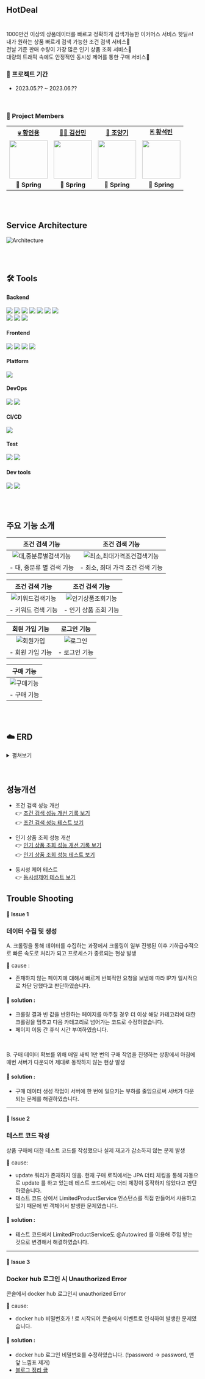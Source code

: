 ## HotDeal

### 

<br/>
1000만건 이상의 상품데이터를 빠르고 정확하게 검색가능한 이커머스 서비스 핫딜🔥!<br>
내가 원하는 상품 빠르게 검색 가능한 조건 검색 서비스🔎<br>
전날 기준 판매 수량이 가장 많은 인기 상품 조회 서비스🔎<br>
대량의 트래픽 속에도 안정적인 동시성 제어를 통한 구매 서비스🛒
<br/>

### 📆 프로젝트 기간

- 2023.05.?? ~ 2023.06.??

<br/>

###  🐾 Project Members 

<table>
   <tr>
    <td align="center"><b><a href="https://github.com/InyongHwang">💀 황인용</a></b></td>
    <td align="center"><b><a href="https://github.com/seonminKim1122">👨‍⚕️ 김선민</a></b></td>
    <td align="center"><b><a href="https://github.com/Joyanggi">🦇 조양기</a></b></td>
    <td align="center"><b><a href="https://github.com/SeokBin02">🃏 황석빈</a></b></td>
  </tr>
  <tr>
    <td align="center"><a href="https://github.com/InyongHwang"><img src="https://avatars.githubusercontent.com/u/123296558?v=4" width="100px" /></a></td>
    <td align="center"><a href="https://github.com/seonminKim1122"><img src="https://avatars.githubusercontent.com/u/124031561?v=4" width="100px" /></a></td>
    <td align="center"><a href="https://github.com/Joyanggi"><img src="https://avatars.githubusercontent.com/u/95532786?s=96&v=4" width="100px" /></a></td>
    <td align="center"><a href="https://github.com/SeokBin02"><img src="https://avatars.githubusercontent.com/u/121082974?v=4" width="100px" /></a></td>
  </tr>
  <tr>
    <td align="center"><b>🌱 Spring</b></td>
    <td align="center"><b>🌱 Spring</b></td>
    <td align="center"><b>🌱 Spring</b></td>
    <td align="center"><b>🌱 Spring</b></td>
  </tr>
</table>

<br/>
<br/>

## Service Architecture

![Architecture](https://github.com/InyongHwang/HotDeal/assets/95532786/0952d469-846d-419a-bbc1-fbc87008a416)

<br/>
<br/>

## 🛠 Tools

#### Backend

<p>
  <img src="https://img.shields.io/badge/Java-007396?style=for-the-badge&logo=Java&logoColor=white"/>
  <img src="https://img.shields.io/badge/SpringBoot-6DB33F?style=for-the-badge&logo=SpringBoot&logoColor=white">
  <img src="https://img.shields.io/badge/SpringSecurity-6DB33F?style=for-the-badge&logo=SpringSecurity&logoColor=white">
  <img src="https://img.shields.io/badge/SpringBatch-6DB33F?style=for-the-badge&logo=SpringBatch&logoColor=white">
  <img src="https://img.shields.io/badge/Python-3776AB?style=for-the-badge&logo=Python&logoColor=white">
  <img src="https://img.shields.io/badge/gradle-02303A?style=for-the-badge&logo=gradle&logoColor=white">
  <img src="https://img.shields.io/badge/QueryDSL-5A29E4?style=for-the-badge&logo=QueryDSL&logoColor=white">
  <br>
  <img src="https://img.shields.io/badge/MySQL-4479A1?style=for-the-badge&logo=MySQL&logoColor=white">
  <img src="https://img.shields.io/badge/Redis-DC382D?style=for-the-badge&logo=Redis&logoColor=white">
  <img src="https://img.shields.io/badge/AmazonRDS-527FFF?style=for-the-badge&logo=AmazonRDS&logoColor=white">
</p>

#### Frontend

<p>
  <img src="https://img.shields.io/badge/HTML5-E34F26?style=for-the-badge&logo=HTML5&logoColor=white"/>
  <img src="https://img.shields.io/badge/CSS3-1572B6?style=for-the-badge&logo=CSS3&logoColor=white"/>
  <img src="https://img.shields.io/badge/JavaScript-F7DF1E?style=for-the-badge&logo=JavaScript&logoColor=white"/>
  <img src="https://img.shields.io/badge/Axios-5A29E4?style=for-the-badge&logo=Axios&logoColor=white"/>
</p>

#### Platform

<p>
  <img src="https://img.shields.io/badge/Ubuntu-E95420?style=for-the-badge&logo=Ubuntu&logoColor=white"/>
</p>

#### DevOps

<p>
  <img src="https://img.shields.io/badge/AmazonEC2-FF9900?style=for-the-badge&logo=AmazonEC2&logoColor=white" > 
  <img src="https://img.shields.io/badge/Docker-2496ED?style=for-the-badge&logo=Docker&logoColor=white">
</p>

#### CI/CD

<p>
  <img src="https://img.shields.io/badge/GitHubActions-2088FF?style=for-the-badge&logo=GitHubActions&logoColor=white" > 
</p>

#### Test

<p>
  <img src="https://img.shields.io/badge/JUnit5-25A162?style=for-the-badge&logo=JUnit5&logoColor=white" > 
  <img src="https://img.shields.io/badge/ApacheJMeter-D22128?style=for-the-badge&logo=ApacheJMeter&logoColor=white" >
</p>

#### Dev tools

<p> 
  <img src="https://img.shields.io/badge/git-%23F05033.svg?style=for-the-badge&logo=git&logoColor=white">
  <img src="https://img.shields.io/badge/github-%23121011.svg?style=for-the-badge&logo=github&logoColor=white">
</p>

<br>
<br>

## 주요 기능 소개 

| 조건 검색 기능 | 조건 검색 기능 |
|:-------:|:-------------------------------------------------------------------------------------------------------------:|
| ![대,중분류별검색기능](https://github.com/InyongHwang/HotDeal/assets/95532786/e6792240-6799-4990-bb8f-906ab437d6fc) | ![최소,최대가격조건검색기능](https://github.com/InyongHwang/HotDeal/assets/95532786/3d1a8ab6-2cf5-4b2b-af50-558166d98a6a) |
| - 대, 중분류 별 검색 기능 | - 최소, 최대 가격 조건 검색 기능 |

| 조건 검색 기능 | 조건 검색 기능 |
|:----------------------------------------------------------------------------------------------------------------:|:--------------------------------:|
| ![키워드검색기능](https://github.com/InyongHwang/HotDeal/assets/95532786/8dc30315-b0df-4b46-b7ae-ee50b45b7865) | ![인기상품조회기능](https://github.com/InyongHwang/HotDeal/assets/95532786/10e7349e-e9e3-46f2-8c82-efa789eba822)|
| - 키워드 검색 기능 | - 인기 상품 조회 기능 |

| 회원 가입 기능 | 로그인 기능 |
|:----------------------------------------------------------------------------------------------------------------:|:--------------------------------:|
| ![회원가입](https://github.com/InyongHwang/HotDeal/assets/95532786/1636a051-c295-4f5a-a84d-f192544ef7bd) | ![로그인](https://github.com/InyongHwang/HotDeal/assets/95532786/de79647d-ae21-4dd6-a4f0-8195b5a8cac3)|
| - 회원 가입 기능 | - 로그인 기능 |

| 구매 기능 |
|:-----------------------------------------------------------------------------------------------------------------:|
| ![구매기능](https://github.com/InyongHwang/HotDeal/assets/95532786/0d8c3d34-4b7b-4dc5-9b74-87250f02b82c) |
| - 구매 기능 |

<br/>
<br/>

## ☁️ ERD 
<details>
<summary> 펼쳐보기 </summary>
<div markdown="1">  

![ERD](https://github.com/InyongHwang/HotDeal/assets/95532786/ac778bb7-2ac1-44b0-a870-90713b64a549)

</div>
</details>

<br>
<br>

## 성능개선

- 조건 검색 성능 개선  
  👉 <a href="https://hot-deal.notion.site/70149f6f68664dfb9a22b8d44af6c790?pvs=4" target="_blank"> 조건 검색 성능 개선 기록 보기 </a>
  <br>
  👉 <a href="https://hot-deal.notion.site/7f4804e057a74118ad6413d0c2c0791e?pvs=4" target="_blank"> 조건 검색 성능 테스트 보기 </a>

- 인기 상품 조회 성능 개선  
  👉 <a href="https://hot-deal.notion.site/a1a841de8b3b4269a6210c487e502927?pvs=4" target="_blank"> 인기 상품 조회 성능 개선 기록 보기 </a>
  <br>
  👉 <a href="https://hot-deal.notion.site/5c505c74641340b39089100b03e74cbe?pvs=4" target="_blank"> 인기 상품 조회 성능 테스트 보기 </a>

- 동시성 제어 테스트  
  👉 <a href="https://hot-deal.notion.site/fab52cf946cb44d183cb4372c3cae04e?pvs=4" target="_blank"> 동시성제어 테스트 보기 </a>


## Trouble Shooting

#### 🚨 Issue 1
### 데이터 수집 및 생성 

A. 크롤링을 통해 데이터를 수집하는 과정에서 크롤링이 일부 진행된 이후 기하급수적으로 빠른 속도로 처리가 되고 프로세스가 종료되는 현상 발생<br>

🛑 cause : <br>
- 존재하지 않는 페이지에 대해서 빠르게 반복적인 요청을 보냄에 따라 IP가 일시적으로 차단 당했다고 판단하였습니다.

#### 🚥 solution :
- 크롤링 결과 빈 값을 반환하는 페이지를 마주칠 경우 더 이상 해당 카테고리에 대한 크롤링을 멈추고 다음 카테고리로 넘어가는 코드로 수정하였습니다.
- 페이지 이동 간 휴식 시간 부여하였습니다.
<br>

B. 구매 데이터 확보를 위해 매일 새벽 1만 번의 구매 작업을 진행하는 상황에서 아침에 매번 서버가 다운되어 제대로 동작하지 않는 현상 발생<br>
 
#### 🚥 solution : 
- 구매 데이터 생성 작업이 서버에 한 번에 일으키는 부하를 줄임으로써 서버가 다운되는 문제를 해결하였습니다.
<hr/>

#### 🚨 Issue 2
### 테스트 코드 작성  

상품 구매에 대한 테스트 코드를 작성했으나 실제 재고가 감소하지 않는 문제 발생

🛑 cause: <br>
- update 쿼리가 존재하지 않음. 현재 구매 로직에서는 JPA 더티 체킹을 통해 자동으로 update 를 하고 있는데 테스트 코드에서는 더티 체킹이 동작하지 않았다고 판단하였습니다.
- 테스트 코드 상에서 LimitedProductService 인스턴스를 직접 만들어서 사용하고 있기 때문에 빈 객체어서 발생한 문제였습니다.

#### 🚥 solution :
- 테스트 코드에서 LimitedProductService도 @Autowired 를 이용해 주입 받는 것으로 변경해서 해결하였습니다.

<hr/>

#### 🚨 Issue 3
### Docker hub 로그인 시 Unauthorized Error   

콘솔에서 docker hub 로그인시 unauthorized Error

🛑 cause: <br>
- docker hub 비밀번호가 ! 로 시작되어 콘솔에서 이벤트로 인식하여 발생한 문제였습니다. 

#### 🚥 solution :
- docker hub 로그인 비밀번호를 수정하였습니다. (!password → password, 맨 앞 느낌표 제거)
- <a href="https://2nyongs.tistory.com/108" target="_blank"> 블로그 정리 글 </a>
